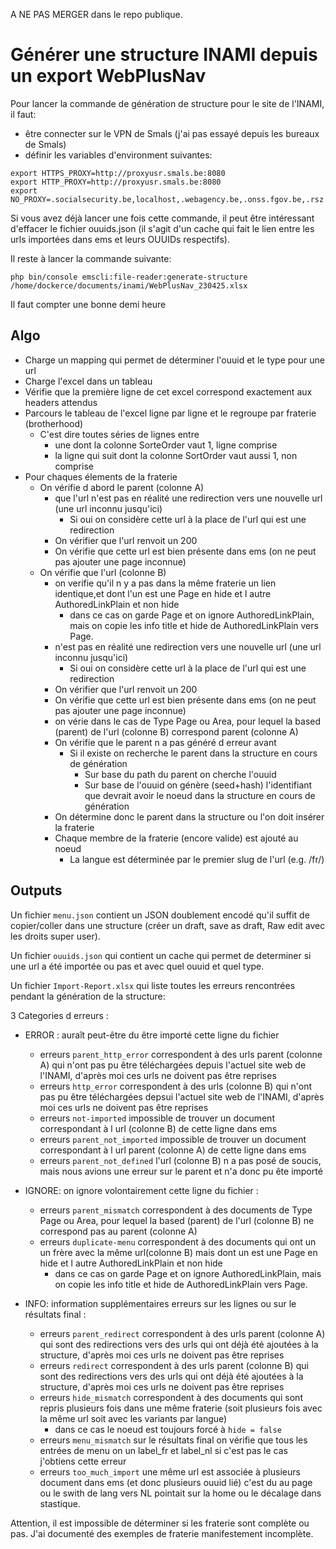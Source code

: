 A NE PAS MERGER dans le repo publique.

# Générer une structure INAMI depuis un export WebPlusNav

Pour lancer la commande de génération de structure pour le site de l'INAMI, il faut:
 * être connecter sur le VPN de Smals (j'ai pas essayé depuis les bureaux de Smals)
 * définir les variables d'environment suivantes:

```
export HTTPS_PROXY=http://proxyusr.smals.be:8080
export HTTP_PROXY=http://proxyusr.smals.be:8080
export NO_PROXY=.socialsecurity.be,localhost,.webagency.be,.onss.fgov.be,.rsz.fgov.be,.smals.be,localhost
```

Si vous avez déjà lancer une fois cette commande, il peut être intéressant d'effacer le fichier ouuids.json 
(il s'agit d'un cache qui fait le lien entre les urls importées dans ems et leurs OUUIDs respectifs).

Il reste à lancer la commande suivante:

```
php bin/console emscli:file-reader:generate-structure /home/dockerce/documents/inami/WebPlusNav_230425.xlsx
```

Il faut compter une bonne demi heure

## Algo
 
  * Charge un mapping qui permet de déterminer l'ouuid et le type pour une url
  * Charge l'excel dans un tableau
  * Vérifie que la première ligne de cet excel correspond exactement aux headers attendus
  * Parcours le tableau de l'excel ligne par ligne et le regroupe par fraterie (brotherhood)
    * C'est dire toutes séries de lignes entre 
      * une dont la colonne SorteOrder vaut 1, ligne comprise
      * la ligne qui suit dont la colonne SortOrder vaut aussi 1, non comprise
  * Pour chaques élements de la fraterie
    * On vérifie d abord le parent (colonne A)
      * que l'url n'est pas en réalité une redirection vers une nouvelle url (une url inconnu jusqu'ici)
        * Si oui on considère cette url à la place de l'url qui est une redirection
      * On vérifier que l'url renvoit un 200
      * On vérifie que cette url est bien présente dans ems (on ne peut pas ajouter une page inconnue)
    * On vérifie que l'url (colonne B)
      * on verifie qu'il n y a pas dans la même fraterie un lien identique,et dont l'un est une Page en hide et l autre AuthoredLinkPlain et non hide
        * dans ce cas on garde Page et on ignore AuthoredLinkPlain, mais on copie les info title et hide de AuthoredLinkPlain vers Page.
      * n'est pas en réalité une redirection vers une nouvelle url (une url inconnu jusqu'ici)
          * Si oui on considère cette url à la place  de l'url qui est une redirection
      * On vérifier que l'url renvoit un 200 
      * On vérifie que cette url est bien présente dans ems (on ne peut pas ajouter une page inconnue)
      * on vérie dans le cas de Type Page ou Area, pour lequel la based (parent) de l'url (colonne B) correspond parent (colonne A)  
      * On vérifie que le parent n a pas généré d erreur avant
        * Si il existe on recherche le parent dans la structure en cours de génération
          * Sur base du path du parent on cherche l'ouuid
          * Sur base de l'ouuid on génère (seed+hash) l'identifiant que devrait avoir le noeud dans la structure en cours de génération
      * On détermine donc le parent dans la structure ou l'on doit insérer la fraterie
      * Chaque membre de la fraterie (encore valide) est ajouté au noeud
        * La langue est déterminée par le premier slug de l'url (e.g. /fr/)

## Outputs

Un fichier `menu.json` contient un JSON doublement encodé qu'il suffit de copier/coller dans une structure (créer un draft, save as draft, Raw edit avec les droits super user).

Un fichier `ouuids.json` qui contient un cache qui permet de determiner si une url a été importée ou pas et avec quel ouuid et quel type.

Un fichier `Import-Report.xlsx` qui liste toutes les erreurs rencontrées pendant la génération de la structure:

3 Categories d erreurs : 
  * ERROR : auraît peut-être du être importé cette ligne du fichier
     * erreurs `parent_http_error` correspondent à des urls parent (colonne A) qui n'ont pas pu être téléchargées depuis l'actuel site web de l'INAMI, d'après moi ces urls ne doivent pas être reprises
     * erreurs `http_error` correspondent à des urls (colonne B) qui n'ont pas pu être téléchargées depsui l'actuel site web de l'INAMI, d'après moi ces urls ne doivent pas être reprises
     * erreurs `not-imported` impossible de trouver un document correspondant à l url (colonne B) de cette ligne dans ems
     * erreurs `parent_not_imported` impossible de trouver un document correspondant à l url parent (colonne A) de cette ligne dans ems
     * erreurs `parent_not_defined` l'url (colonne B) n a pas posé de soucis, mais nous avions une erreur sur le parent et n'a donc pu ête importé
    
  * IGNORE: on ignore volontairement cette ligne du fichier :
    * erreurs `parent_mismatch` correspondent à des documents de Type Page ou Area, pour lequel la based (parent) de l'url (colonne B) ne correspond pas au parent (colonne A)
    * erreurs `duplicate-menu` correspondent à des documents qui ont un un frère avec la même url(colonne B) mais dont un est une Page en hide et l autre AuthoredLinkPlain et non hide
      * dans ce cas on garde Page et on ignore AuthoredLinkPlain, mais on copie les info title et hide de AuthoredLinkPlain vers Page.
    
  * INFO: information supplémentaires erreurs sur les lignes ou sur le résultats final :
    * erreurs `parent_redirect` correspondent à des urls parent (colonne A)  qui sont des redirections vers des urls qui ont déjà été ajoutées à la structure, d'après moi ces urls ne doivent pas être reprises
    * erreurs `redirect` correspondent à des urls parent (colonne B) qui sont des redirections vers des urls qui ont déjà été ajoutées à la structure, d'après moi ces urls ne doivent pas être reprises
    * erreurs `hide_mismatch` correspondent à des documents qui sont repris plusieurs fois dans une même fraterie (soit plusieurs fois avec la même url soit avec les variants par langue)
      * dans ce cas le noeud est toujours forcé à `hide = false`
    * erreurs `menu_mismatch` sur le résultats final on vérifie que tous les entrées de menu on un label_fr et label_nl si c'est pas le cas j'obtiens cette erreur
    * erreurs `too_much_import` une même url est associée à plusieurs document dans ems (et donc plusieurs ouuid lié) c'est du au page ou le swith de lang vers NL pointait sur la home ou le décalage dans stastique.


Attention, il est impossible de déterminer si les fraterie sont complète ou pas. J'ai documenté des exemples de fraterie manifestement incomplète.

